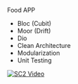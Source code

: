 Food APP

- Bloc (Cubit)
- Moor (Drift)
- Dio
- Clean Architecture
- Modularization
- Unit Testing



[![SC2 Video](doc/SC2_youtube.PNG)](https://youtu.be/oaHccBsRyxA "Video APP")
